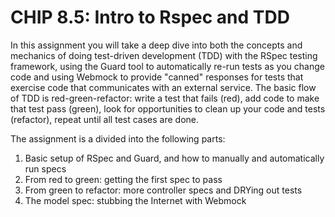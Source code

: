 # CHIP 8.5: Intro to Rspec and TDD

In this assignment you will take a deep dive into both the concepts and mechanics of doing test-driven development (TDD) with the RSpec testing framework, using the Guard tool to automatically re-run tests as you change code and using Webmock to provide "canned" responses for tests that exercise code that communicates with an external service. The basic flow of TDD is red-green-refactor: write a test that fails (red), add code to make that test pass (green), look for opportunities to clean up your code and tests (refactor), repeat until all test cases are done.

The assignment is a divided into the following parts:

1. Basic setup of RSpec and Guard, and how to manually and automatically run specs
2. From red to green: getting the first spec to pass
3. From green to refactor: more controller specs and DRYing out tests
4. The model spec: stubbing the Internet with Webmock
